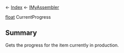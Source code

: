 ← [Index](Api-Index) ← [IMyAssembler](Sandbox.ModAPI.Ingame.IMyAssembler)

[float](System.Single) CurrentProgress

## Summary

Gets the progress for the item currently in production.

